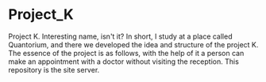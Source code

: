# Project_K
Project K. Interesting name, isn't it? 
In short, I study at a place called Quantorium, and there we developed the idea and structure of the project K. 
The essence of the project is as follows, with the help of it a person can make an appointment with a doctor without visiting the reception.
This repository is the site server.
